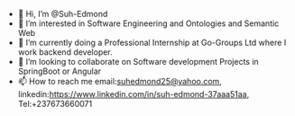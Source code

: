 - 👋 Hi, I’m @Suh-Edmond
- 👀 I’m interested in Software Engineering and Ontologies and Semantic Web
- 🌱 I’m currently doing a Professional Internship at Go-Groups Ltd where I work backend developer.
- 💞️ I’m looking to collaborate on Software development Projects in SpringBoot or Angular
- 📫 How to reach me email:suhedmond25@yahoo.com, linkedin:https://www.linkedin.com/in/suh-edmond-37aaa51aa, Tel:+237673660071


<!---
Suh-Edmond/Suh-Edmond is a ✨ special ✨ repository because its `README.md` (this file) appears on your GitHub profile.
You can click the Preview link to take a look at your changes.
--->
